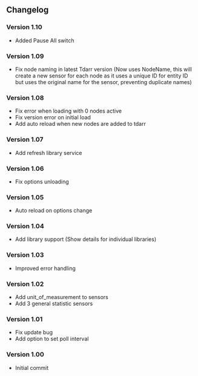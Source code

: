 ## **Changelog**
### Version 1.10
- Added Pause All switch
### Version 1.09
- Fix node naming in latest Tdarr version (Now uses NodeName, this will create a new sensor for each node as it uses a unique ID for entity ID but uses the original name for the sensor, preventing duplicate names)
### Version 1.08
- Fix error when loading with 0 nodes active
- Fix version error on initial load
- Add auto reload when new nodes are added to tdarr
### Version 1.07
- Add refresh library service
### Version 1.06
- Fix options unloading
### Version 1.05
- Auto reload on options change
### Version 1.04
- Add library support (Show details for individual libraries)
### Version 1.03
- Improved error handling
### Version 1.02
- Add unit_of_measurement to sensors
- Add 3 general statistic sensors
### Version 1.01
- Fix update bug
- Add option to set poll interval
### Version 1.00
- Initial commit